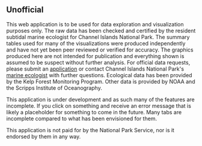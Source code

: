 ## Unofficial

This web application is to be used for data exploration and visualization purposes only. The raw data has been checked and certified by the resident subtidal marine ecologist for Channel Islands National Park. The summary tables used for many of the visualizations were produced independently and have not yet been peer reviewed or verified for accuracy. The graphics produced here are not intended for publication and everything shown is assumed to be suspect without further analysis. For official data requests, please submit an  [application](https://irma.nps.gov/RPRS/) or contact Channel Islands National Park's [marine ecologist](https://www.nps.gov/im/medn/kelp-forest-communities.htm) with further questions. Ecological data has been provided by the Kelp Forest Monitoring Program. Other data is provided by NOAA and the Scripps Institute of Oceanography.

This application is under development and as such many of the features are incomplete. If you click on something and receive an error message that is likely a placeholder for something to come in the future. Many tabs are incomplete compared to what has been envisioned for them. 

This application is not paid for by the National Park Service, nor is it endorsed by them in any way.

